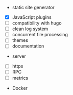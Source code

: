 - static site generator
 - [x] JavaScript plugins
 - [ ] compatibility with hugo
 - [ ] clean log system
 - [ ] concurrent file processing
 - [ ] themes
 - [ ] documentation

- server
 - [ ] https
 - [ ] RPC
 - [ ] metrics

- Docker

